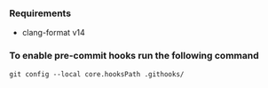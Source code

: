 ### Requirements
- clang-format v14
### To enable pre-commit hooks run the following command

`git config --local core.hooksPath .githooks/`

